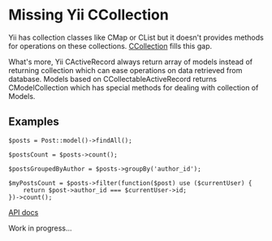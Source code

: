 Missing Yii CCollection
=======================

Yii has collection classes like CMap or CList but it doesn't provides methods for operations on these collections. [CCollection](docs/CCollection.md) fills this gap.

What's more, Yii CActiveRecord always return array of models instead of returning collection which can ease operations on data retrieved from database. Models based on CCollectableActiveRecord returns CModelCollection which has special methods for dealing with collection of Models.
 
Examples
--------
 
```
$posts = Post::model()->findAll();

$postsCount = $posts->count();

$postsGroupedByAuthor = $posts->groupBy('author_id');

$myPostsCount = $posts->filter(function($post) use ($currentUser) {
    return $post->author_id === $currentUser->id;
})->count();
```
 

[API docs](docs/ApiIndex.md)

Work in progress...
